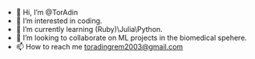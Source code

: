 - 👋 Hi, I’m @TorAdin
- 👀 I’m interested in coding.
- 🌱 I’m currently learning (Ruby)\Julia\Python.
- 💞️ I’m looking to collaborate on ML projects in the biomedical spehere.
- 📫 How to reach me toradingrem2003@gmail.com

<!---
TorAdin/TorAdin is a ✨ special ✨ repository because its `README.md` (this file) appears on your GitHub profile.
You can click the Preview link to take a look at your changes.
--->
